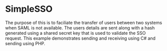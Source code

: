 # SimpleSSO
The purpose of this is to faciliate the transfer of users between two systems when SAML is not available. The users details are sent along with a hash generated using a shared secret key that is used to validate the SSO request. This example demonstrates sending and receiving using C# and sending using PHP.
